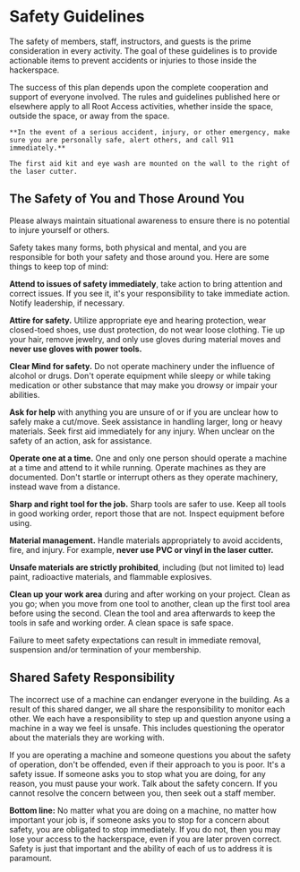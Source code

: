 # Safety Guidelines

The safety of members, staff, instructors, and guests is the prime consideration in every activity. The goal of these guidelines is to provide actionable items to prevent accidents or injuries to those inside the hackerspace.

The success of this plan depends upon the complete cooperation and support of everyone involved. The rules and guidelines published here or elsewhere apply to all Root Access activities, whether inside the space, outside the space, or away from the space.

```{important}
**In the event of a serious accident, injury, or other emergency, make sure you are personally safe, alert others, and call 911 immediately.**
```

```{note}
The first aid kit and eye wash are mounted on the wall to the right of the laser cutter.
```

## The Safety of You and Those Around You

Please always maintain situational awareness to ensure there is no potential to injure yourself or others.

Safety takes many forms, both physical and mental, and you are responsible for both your safety and those around you. Here are some things to keep top of mind:

**Attend to issues of safety immediately**, take action to bring attention and correct issues.  If you see it, it's your responsibility to take immediate action. Notify leadership, if necessary.

**Attire for safety.** Utilize appropriate eye and hearing protection, wear closed-toed shoes, use dust protection, do not wear loose clothing. Tie up your hair, remove jewelry, and only use gloves during material moves and **never use gloves with power tools.**

**Clear Mind for safety.**  Do not operate machinery under the influence of alcohol or drugs. Don't operate equipment while sleepy or while taking medication or other substance that may make you drowsy or impair your abilities.

**Ask for help** with anything you are unsure of or if you are unclear how to safely make a cut/move. Seek assistance in handling larger, long or heavy materials. Seek first aid immediately for any injury. When unclear on the safety of an action, ask for assistance.

**Operate one at a time.** One and only one person should operate a machine at a time and attend to it while running. Operate machines as they are documented. Don't startle or interrupt others as they operate machinery, instead wave from a distance.

**Sharp and right tool for the job.** Sharp tools are safer to use. Keep all tools in good working order, report those that are not. Inspect equipment before using.

**Material management.** Handle materials appropriately to avoid accidents, fire, and injury. For example, **never use PVC or vinyl in the laser cutter.**

**Unsafe materials are strictly prohibited**, including (but not limited to) lead paint, radioactive materials, and flammable explosives.

**Clean up your work area** during and after working on your project. Clean as you go; when you move from one tool to another, clean up the first tool area before using the second. Clean the tool and area afterwards to keep the tools in safe and working order. A clean space is safe space.

Failure to meet safety expectations can result in immediate removal, suspension and/or termination of your membership.

## Shared Safety Responsibility

The incorrect use of a machine can endanger everyone in the building. As a result of this shared danger, we all share the responsibility to monitor each other. We each have a responsibility to step up and question anyone using a machine in a way we feel is unsafe. This includes questioning the operator about the materials they are working with.

If you are operating a machine and someone questions you about the safety of operation, don't be offended, even if their approach to you is poor. It's a safety issue. If someone asks you to stop what you are doing, for any reason, you must pause your work. Talk about the safety concern. If you cannot resolve the concern between you, then seek out a staff member.

**Bottom line:** No matter what you are doing on a machine, no matter how important your job is, if someone asks you to stop for a concern about safety, you are obligated to stop immediately. If you do not, then you may lose your access to the hackerspace, even if you are later proven correct. Safety is just that important and the ability of each of us to address it is paramount.
